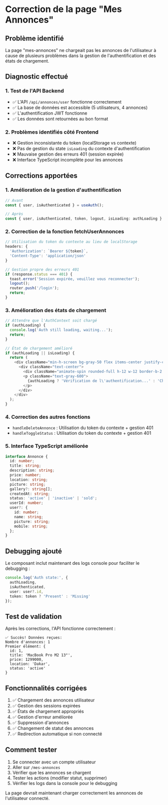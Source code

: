 # Correction de la page "Mes Annonces"

## Problème identifié

La page "mes-annonces" ne chargeait pas les annonces de l'utilisateur à cause de plusieurs problèmes dans la gestion de l'authentification et des états de chargement.

## Diagnostic effectué

### 1. Test de l'API Backend
- ✅ L'API `/api/annonces/user` fonctionne correctement
- ✅ La base de données est accessible (5 utilisateurs, 4 annonces)
- ✅ L'authentification JWT fonctionne
- ✅ Les données sont retournées au bon format

### 2. Problèmes identifiés côté Frontend
- ❌ Gestion inconsistante du token (localStorage vs contexte)
- ❌ Pas de gestion du state `isLoading` du contexte d'authentification
- ❌ Mauvaise gestion des erreurs 401 (session expirée)
- ❌ Interface TypeScript incomplète pour les annonces

## Corrections apportées

### 1. Amélioration de la gestion d'authentification

```typescript
// Avant
const { user, isAuthenticated } = useAuth();

// Après
const { user, isAuthenticated, token, logout, isLoading: authLoading } = useAuth();
```

### 2. Correction de la fonction fetchUserAnnonces

```typescript
// Utilisation du token du contexte au lieu de localStorage
headers: {
  'Authorization': `Bearer ${token}`,
  'Content-Type': 'application/json'
}

// Gestion propre des erreurs 401
if (response.status === 401) {
  toast.error('Session expirée, veuillez vous reconnecter');
  logout();
  router.push('/login');
  return;
}
```

### 3. Amélioration des états de chargement

```typescript
// Attendre que l'AuthContext soit chargé
if (authLoading) {
  console.log('Auth still loading, waiting...');
  return;
}

// État de chargement amélioré
if (authLoading || isLoading) {
  return (
    <div className="min-h-screen bg-gray-50 flex items-center justify-center">
      <div className="text-center">
        <div className="animate-spin rounded-full h-12 w-12 border-b-2 border-primary-500 mx-auto mb-4"></div>
        <p className="text-gray-600">
          {authLoading ? 'Vérification de l\'authentification...' : 'Chargement de vos annonces...'}
        </p>
      </div>
    </div>
  );
}
```

### 4. Correction des autres fonctions

- `handleDeleteAnnonce` : Utilisation du token du contexte + gestion 401
- `handleToggleStatus` : Utilisation du token du contexte + gestion 401

### 5. Interface TypeScript améliorée

```typescript
interface Annonce {
  id: number;
  title: string;
  description: string;
  price: number;
  location: string;
  picture: string;
  gallery?: string[];
  createdAt: string;
  status: 'active' | 'inactive' | 'sold';
  userId: number;
  user?: {
    id: number;
    name: string;
    picture: string;
    mobile: string;
  };
}
```

## Debugging ajouté

Le composant inclut maintenant des logs console pour faciliter le debugging :

```typescript
console.log('Auth state:', { 
  authLoading, 
  isAuthenticated, 
  user: user?.id, 
  token: token ? 'Present' : 'Missing' 
});
```

## Test de validation

Après les corrections, l'API fonctionne correctement :

```
✅ Succès! Données reçues:
Nombre d'annonces: 1
Premier élément: {
  id: 1,
  title: 'MacBook Pro M2 13"',
  price: 1299000,
  location: 'Dakar',
  status: 'active'
}
```

## Fonctionnalités corrigées

1. ✅ Chargement des annonces utilisateur
2. ✅ Gestion des sessions expirées
3. ✅ États de chargement appropriés
4. ✅ Gestion d'erreur améliorée
5. ✅ Suppression d'annonces
6. ✅ Changement de statut des annonces
7. ✅ Redirection automatique si non connecté

## Comment tester

1. Se connecter avec un compte utilisateur
2. Aller sur `/mes-annonces`
3. Vérifier que les annonces se chargent
4. Tester les actions (modifier statut, supprimer)
5. Vérifier les logs dans la console pour le debugging

La page devrait maintenant charger correctement les annonces de l'utilisateur connecté. 